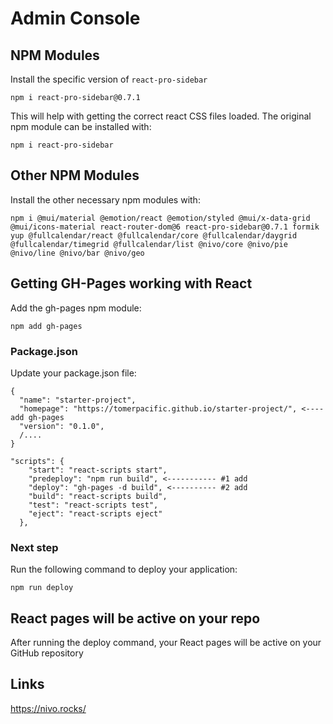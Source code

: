 # Admin Console

## NPM Modules

Install the specific version of  `react-pro-sidebar`

`npm i react-pro-sidebar@0.7.1`

This will help with getting the correct react CSS files loaded. The original npm module can be installed with:

`npm i react-pro-sidebar`

## Other NPM Modules
Install the other necessary npm modules with:

```
npm i @mui/material @emotion/react @emotion/styled @mui/x-data-grid @mui/icons-material react-router-dom@6 react-pro-sidebar@0.7.1 formik yup @fullcalendar/react @fullcalendar/core @fullcalendar/daygrid @fullcalendar/timegrid @fullcalendar/list @nivo/core @nivo/pie @nivo/line @nivo/bar @nivo/geo
```

## Getting GH-Pages working with React
Add the gh-pages npm module:

`npm add gh-pages`

### Package.json
Update your package.json file:
```
{
  "name": "starter-project",
  "homepage": "https://tomerpacific.github.io/starter-project/", <---- add gh-pages
  "version": "0.1.0",
  /....
}
```

```
"scripts": {
    "start": "react-scripts start",
    "predeploy": "npm run build", <----------- #1 add
    "deploy": "gh-pages -d build", <---------- #2 add
    "build": "react-scripts build",
    "test": "react-scripts test",
    "eject": "react-scripts eject"
  },
```

### Next step
Run the following command to deploy your application:

`npm run deploy`

## React pages will be active on your repo
After running the deploy command, your React pages will be active on your GitHub repository

## Links
https://nivo.rocks/



